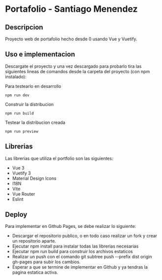 # Portafolio - Santiago Menendez

## Descripcion

Proyecto web de portafolio hecho desde 0 usando Vue y Vuetify.

## Uso e implementacion

Descargate el proyecto y una vez descargado para probarlo tira las siguientes lineas de comandos desde la carpeta del proyecto (con npm instalado):

Para testearlo en desarrollo

`npm run dev`

Construir la distribucion

`npm run build`

Testear la distribucion creada

`npm run preview`

## Librerias

Las librerias que utiliza el portfolio son las siguientes:

- Vue 3
- Vuetify 3
- Material Design Icons
- I18N
- Vite
- Vue Router
- Eslint

## Deploy

Para implementar en Github Pages, se debe realizar lo siguiente:

- Descargar el repositorio publico, o en todo caso realizar un fork y crear un repositorio aparte.
- Ejecutar npm install para instalar todas las librerias necesarias
- Ejecutar npm run build para construir los archivos estaticos
- Realizar un push con el comando git subtree push --prefix dist origin gh-pages para subir los cambios.
- Esperar a que se termine de implementar en Github y ya tendras la pagina estatica activa.
